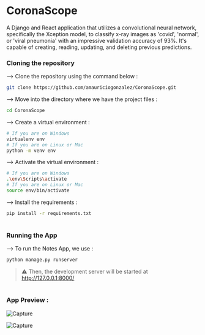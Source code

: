 # CoronaScope
A Django and React application that utilizes a convolutional neural network, specifically the Xception model, to classify x-ray images as 'covid', 'normal', or 'viral pneumonia' with an impressive validation accuracy of 93%. It's capable of creating, reading, updating, and deleting previous predictions.

### Cloning the repository

--> Clone the repository using the command below :
```bash
git clone https://github.com/amauriciogonzalez/CoronaScope.git

```

--> Move into the directory where we have the project files : 
```bash
cd CoronaScope

```

--> Create a virtual environment :
```bash
# If you are on Windows
virtualenv env
# If you are on Linux or Mac
python -m venv env
```

--> Activate the virtual environment :
```bash
# If you are on Windows
.\env\Scripts\activate
# If you are on Linux or Mac
source env/bin/activate
```

--> Install the requirements :
```bash
pip install -r requirements.txt

```

#

### Running the App

--> To run the Notes App, we use :
```bash
python manage.py runserver
```

> ⚠ Then, the development server will be started at http://127.0.0.1:8000/

#

### App Preview :
![Capture](https://user-images.githubusercontent.com/88101535/234070712-04fe4839-679a-420f-a6e0-5822d99c1fd2.PNG)

![Capture](https://user-images.githubusercontent.com/88101535/234070921-691ecd27-423f-4b8b-8b26-cb6eb21d1cec.PNG)

#
